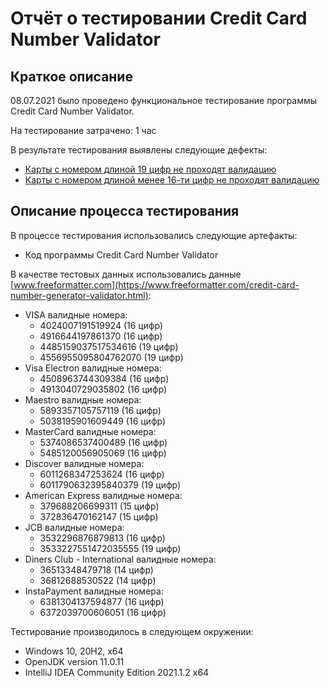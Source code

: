 # Отчёт о тестировании Credit Card Number Validator

## Краткое описание

08.07.2021 было проведено функциональное тестирование программы Credit Card Number Validator.

На тестирование затрачено: 1 час

В результате тестирования выявлены следующие дефекты:
* [Карты с номером длиной 19 цифр не проходят валидацию](https://github.com/tuzova/ccn-validator/issues/4#issue-940026184)
* [Карты с номером длиной менее 16-ти цифр не проходят валидацию](https://github.com/tuzova/ccn-validator/issues/3#issue-940025530)

## Описание процесса тестирования

В процессе тестирования использовались следующие артефакты:
* Код программы Credit Card Number Validator

В качестве тестовых данных использовались данные [www.freeformatter.com](https://www.freeformatter.com/credit-card-number-generator-validator.html):
* VISA валидные номера: 
	* 4024007191519924 (16 цифр)
	* 4916644197861370 (16 цифр)
	* 4485159037517534616 (19 цифр) 
	* 4556955095804762070 (19 цифр) 
* Visa Electron валидные номера:
  * 4508963744309384 (16 цифр)
  * 4913040729035802 (16 цифр)
* Maestro валидные номера:
  * 5893357105757119 (16 цифр)
  * 5038195901609449 (16 цифр)
* MasterCard валидные номера:
  * 5374086537400489 (16 цифр)
  * 5485120056905069 (16 цифр)
* Discover валидные номера:
  * 6011268347253624 (16 цифр)
  * 6011790632395840379 (19 цифр) 
* American Express валидные номера:
  * 379688206699311 (15 цифр)
  * 372836470162147 (15 цифр)
* JCB валидные номера:
  * 3532296876879813 (16 цифр)
  * 3533227551472035555 (19 цифр)
* Diners Club - International валидные номера:
  * 36513348479718 (14 цифр)
  * 36812688530522 (14 цифр)
* InstaPayment валидные номера:
  * 6381304137594877 (16 цифр)
  * 6372039700606051 (16 цифр)

Тестирование производилось в следующем окружении:
* Windows 10, 20H2, x64
* OpenJDK version 11.0.11
* IntelliJ IDEA Community Edition 2021.1.2 x64

